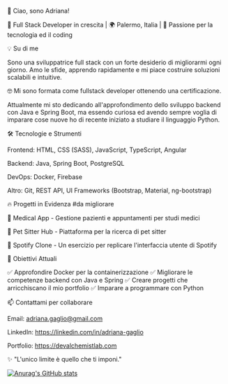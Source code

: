 👋 Ciao, sono Adriana!

🚀 Full Stack Developer in crescita | 🌍 Palermo, Italia | 🎯 Passione per la tecnologia ed il coding


💡 Su di me

Sono una sviluppatrice full stack con un forte desiderio di migliorarmi ogni giorno. 
Amo le sfide, apprendo rapidamente e mi piace costruire soluzioni scalabili e intuitive. 

🤓 Mi sono formata come fullstack developer ottenendo una certificazione. 

Attualmente mi sto dedicando all'approfondimento dello sviluppo backend con Java e Spring Boot, ma essendo curiosa ed avendo sempre voglia di imparare cose nuove ho di recente iniziato a studiare il linguaggio Python.


🛠️ Tecnologie e Strumenti

Frontend: HTML, CSS (SASS), JavaScript, TypeScript, Angular

Backend: Java, Spring Boot, PostgreSQL

DevOps: Docker, Firebase

Altro: Git, REST API, UI Frameworks (Bootstrap, Material, ng-bootstrap)


🔥 Progetti in Evidenza #da migliorare

🏥 Medical App - Gestione pazienti e appuntamenti per studi medici

🐶 Pet Sitter Hub - Piattaforma per la ricerca di pet sitter

🎵 Spotify Clone - Un esercizio per replicare l'interfaccia utente di Spotify


📌 Obiettivi Attuali

✅ Approfondire Docker per la containerizzazione
✅ Migliorare le competenze backend con Java e Spring
✅ Creare progetti che arricchiscano il mio portfolio
✅ Imparare a programmare con Python


📫 Contattami per collaborare

Email: adriana.gaglio@gmail.com

LinkedIn: https://linkedin.com/in/adriana-gaglio

Portfolio: https://devalchemistlab.com

✨ "L'unico limite è quello che ti imponi."

[![Anurag's GitHub stats](https://github-readme-stats.vercel.app/api?username=adrianagaglio)](https://github.com/adrianagaglio/github-readme-stats)
